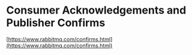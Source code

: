 # Consumer Acknowledgements and Publisher Confirms

[https://www.rabbitmq.com/confirms.html](https://www.rabbitmq.com/confirms.html)
